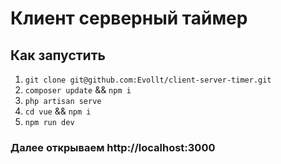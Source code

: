 # Клиент серверный таймер

## Как запустить

1. `git clone git@github.com:Evollt/client-server-timer.git`
2. `composer update` && `npm i`
3. `php artisan serve`
4. `cd vue` && `npm i`
5. `npm run dev`

### Далее открываем http://localhost:3000
